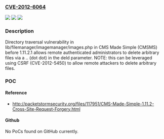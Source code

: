 ### [CVE-2012-6064](https://cve.mitre.org/cgi-bin/cvename.cgi?name=CVE-2012-6064)
![](https://img.shields.io/static/v1?label=Product&message=n%2Fa&color=blue)
![](https://img.shields.io/static/v1?label=Version&message=n%2Fa&color=blue)
![](https://img.shields.io/static/v1?label=Vulnerability&message=n%2Fa&color=brighgreen)

### Description

Directory traversal vulnerability in lib/filemanager/imagemanager/images.php in CMS Made Simple (CMSMS) before 1.11.2.1 allows remote authenticated administrators to delete arbitrary files via a .. (dot dot) in the deld parameter.  NOTE: this can be leveraged using CSRF (CVE-2012-5450) to allow remote attackers to delete arbitrary files.

### POC

#### Reference
- http://packetstormsecurity.org/files/117951/CMS-Made-Simple-1.11.2-Cross-Site-Request-Forgery.html

#### Github
No PoCs found on GitHub currently.

